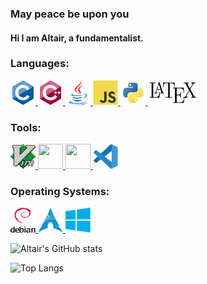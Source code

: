### May peace be upon you

#### Hi I am Altair, a fundamentalist.

<h3 align="left">Languages:</h3>

<p align="left"> 
<a href="https://www.cprogramming.com/" target="_blank"> <img src="https://raw.githubusercontent.com/devicons/devicon/master/icons/c/c-original.svg" alt="c" width="40" height="40"/> </a> 
<a href="https://www.w3schools.com/cpp/" target="_blank"> <img src="https://raw.githubusercontent.com/devicons/devicon/master/icons/cplusplus/cplusplus-original.svg" alt="cplusplus" width="40" height="40"/> </a> 
<a href="https://www.java.com" target="_blank"> <img src="https://raw.githubusercontent.com/devicons/devicon/master/icons/java/java-original.svg" alt="java" width="40" height="40"/> </a>
<a href="https://developer.mozilla.org/en-US/docs/Web/JavaScript" target="_blank"> <img src="https://raw.githubusercontent.com/devicons/devicon/master/icons/javascript/javascript-original.svg" alt="javascript" width="40" height="40"/> </a>
<a href="https://www.python.org" target="_blank"> <img src="https://raw.githubusercontent.com/devicons/devicon/master/icons/python/python-original.svg" alt="python" width="40" height="40"/> </a>
<a href="https://www.latex.org" target="_blank"> <img src="https://github.com/Altair-POD/Altair-POD/blob/main/svgs/latex.svg" width="80" height="40"> </a>
</p>
  
  
<h3 align="left">Tools:</h3>

<p align="left">
<a href="https://www.vim.org" target="_blank"> <img src="https://github.com/Altair-POD/Altair-POD/blob/main/svgs/vim.png" width="40" height="40"> </a>
<a href="https://www.gnu.org/software/bash/"> <img src="https://raw.githubusercontent.com/jmnote/z-icons/master/svg/bash.svg" width="40" height="40"/> </a>
<a href="https://git-scm.com/"> <img src="https://raw.githubusercontent.com/jmnote/z-icons/master/svg/git.svg" width="40" height="40"/> </a>
<a href="https://code.visualstudio.com/" target="_blank"><img src="https://github.com/Altair-POD/Altair-POD/blob/main/svgs/vscode.svg" width="40" height="40"> </a>
</p>

<h3 align="left">Operating Systems:</h3>
<p align="left">
<a href="https://www.debian.org" target="_blank"> <img src="https://github.com/Altair-POD/Altair-POD/blob/main/svgs/debian.svg" width="40" height="40"> </a>
<a href="https://www.archlinux.org" target="_blank"> <img src="https://github.com/Altair-POD/Altair-POD/blob/main/svgs/arch.svg" width="40" height="40"> </a>
<a href="https://www.microsoft.com" target="_blank"> <img src="https://github.com/Altair-POD/Altair-POD/blob/main/svgs/windows.svg" width="40" height="40"> </a>
</p>

![Altair's GitHub stats](https://github-readme-stats.vercel.app/api?username=Altair-POD&hide=stars,prs&show_icons=true&theme=dark)

![Top Langs](https://github-readme-stats.vercel.app/api/top-langs/?username=Altair-POD&langs_count=20&theme=dark&layout=compact&hide=Tex,Go,Roff,M4,Dockerfile,Batchfile)




